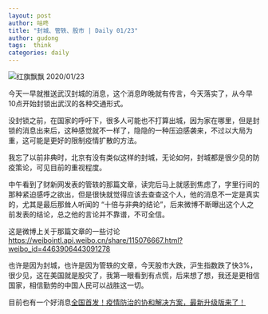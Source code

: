 ```yaml
---
layout: post
author: 咕咚
title: "封城、管轶、股市 | Daily 01/23"
author: gudong
tags:  think
categories: daily
---
```

![红旗飘飘 2020/01/23](https://cdn.jsdelivr.net/gh/maoruibin/assets/pic/2020/IMG_20200123_085905.jpg)

今天一早就推送武汉封城的消息，这个消息昨晚就有传言，今天落实了，从今早10点开始封锁出武汉的各种交通形式。

没封锁之前，在国家的呼吁下，很多人可能也不打算出城，因为家在哪里，但是封锁的消息出来后，这种感觉就不一样了，隐隐的一种压迫感袭来，不过以大局为重，这可能是更好的限制疫情扩散的方法。

我忘了以前非典时，北京有没有类似这样的封城，无论如何，封城都是很少见的防疫策论，可见目前的重视程度。

中午看到了财新网发表的管轶的那篇文章，读完后马上就感到焦虑了，字里行间的那种紧迫感呼之欲出，但是很快就觉得应该去查查这个人，他的消息不一定是真实的，尤其是最后那耸人听闻的 “十倍与非典的结论”，后来微博不断曝出这个人之前发表的结论，总之他的言论并不靠谱，不可全信。

这是微博上关于那篇文章的一些讨论 https://weibointl.api.weibo.cn/share/115076667.html?weibo_id=4463906443091278

也许是因为封城，也许是因为管轶的文章，今天股市大跌，沪生指数跌了快3%，很少见，这在美国就是股灾了，我第一眼看到有点慌，后来想了想，我还是更相信国家，相信勤劳的中国人民可以战胜这一切。

目前也有一个好消息[全国首发！疫情防治的协和解决方案，最新升级版来了！](https://mp.weixin.qq.com/s/d7btF9g1wMhNgFnHy5vY1Q)
